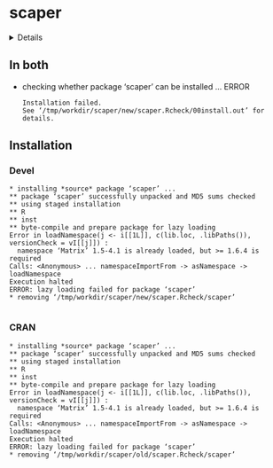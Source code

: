 # scaper

<details>

* Version: 0.1.0
* GitHub: NA
* Source code: https://github.com/cran/scaper
* Date/Publication: 2023-10-19 07:20:02 UTC
* Number of recursive dependencies: 161

Run `revdepcheck::cloud_details(, "scaper")` for more info

</details>

## In both

*   checking whether package ‘scaper’ can be installed ... ERROR
    ```
    Installation failed.
    See ‘/tmp/workdir/scaper/new/scaper.Rcheck/00install.out’ for details.
    ```

## Installation

### Devel

```
* installing *source* package ‘scaper’ ...
** package ‘scaper’ successfully unpacked and MD5 sums checked
** using staged installation
** R
** inst
** byte-compile and prepare package for lazy loading
Error in loadNamespace(j <- i[[1L]], c(lib.loc, .libPaths()), versionCheck = vI[[j]]) : 
  namespace ‘Matrix’ 1.5-4.1 is already loaded, but >= 1.6.4 is required
Calls: <Anonymous> ... namespaceImportFrom -> asNamespace -> loadNamespace
Execution halted
ERROR: lazy loading failed for package ‘scaper’
* removing ‘/tmp/workdir/scaper/new/scaper.Rcheck/scaper’


```
### CRAN

```
* installing *source* package ‘scaper’ ...
** package ‘scaper’ successfully unpacked and MD5 sums checked
** using staged installation
** R
** inst
** byte-compile and prepare package for lazy loading
Error in loadNamespace(j <- i[[1L]], c(lib.loc, .libPaths()), versionCheck = vI[[j]]) : 
  namespace ‘Matrix’ 1.5-4.1 is already loaded, but >= 1.6.4 is required
Calls: <Anonymous> ... namespaceImportFrom -> asNamespace -> loadNamespace
Execution halted
ERROR: lazy loading failed for package ‘scaper’
* removing ‘/tmp/workdir/scaper/old/scaper.Rcheck/scaper’


```
